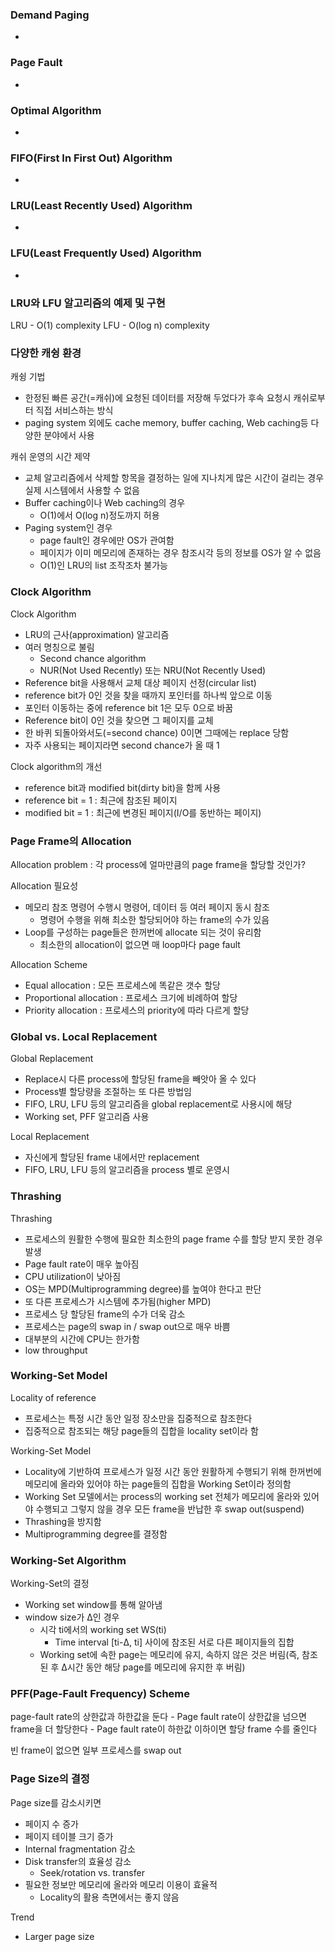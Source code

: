 ### Demand Paging

- 

### Page Fault

- 

### Optimal Algorithm

- 

### FIFO(First In First Out) Algorithm

- 

### LRU(Least Recently Used) Algorithm

- 

### LFU(Least Frequently Used) Algorithm

- 

### LRU와 LFU 알고리즘의 예제 및 구현

LRU - O(1) complexity
LFU - O(log n) complexity

### 다양한 캐슁 환경

캐슁 기법
- 한정된 빠른 공간(=캐쉬)에 요청된 데이터를 저장해 두었다가 후속 요청시 캐쉬로부터 직접 서비스하는 방식
- paging system 외에도 cache memory, buffer caching, Web caching등 다양한 분야에서 사용

캐쉬 운영의 시간 제약
- 교체 알고리즘에서 삭제할 항목을 결정하는 일에 지나치게 많은 시간이 걸리는 경우 실제 시스템에서 사용할 수 없음
- Buffer caching이나 Web caching의 경우
    - O(1)에서 O(log n)정도까지 허용
- Paging system인 경우
    - page fault인 경우에만 OS가 관여함
    - 페이지가 이미 메모리에 존재하는 경우 참조시각 등의 정보를 OS가 알 수 없음
    - O(1)인 LRU의 list 조작조차 불가능

### Clock Algorithm

Clock Algorithm
- LRU의 근사(approximation) 알고리즘
- 여러 명칭으로 불림
    - Second chance algorithm
    - NUR(Not Used Recently) 또는 NRU(Not Recently Used)
- Reference bit을 사용해서 교체 대상 페이지 선정(circular list)
- reference bit가 0인 것을 찾을 때까지 포인터를 하나씩 앞으로 이동
- 포인터 이동하는 중에 reference bit 1은 모두 0으로 바꿈
- Reference bit이 0인 것을 찾으면 그 페이지를 교체
- 한 바퀴 되돌아와서도(=second chance) 0이면 그때에는 replace 당함
- 자주 사용되는 페이지라면 second chance가 올 때 1

Clock algorithm의 개선
- reference bit과 modified bit(dirty bit)을 함께 사용
- reference bit = 1 : 최근에 참조된 페이지
- modified bit = 1 : 최근에 변경된 페이지(I/O를 동반하는 페이지)

### Page Frame의 Allocation

Allocation problem : 각 process에 얼마만큼의 page frame을 할당할 것인가?

Allocation 필요성
- 메모리 참조 명령어 수행시 명령어, 데이터 등 여러 페이지 동시 참조
    - 명령어 수행을 위해 최소한 할당되어야 하는 frame의 수가 있음
- Loop를 구성하는 page들은 한꺼번에 allocate 되는 것이 유리함
    - 최소한의 allocation이 없으면 매 loop마다 page fault

Allocation Scheme
- Equal allocation : 모든 프로세스에 똑같은 갯수 할당
- Proportional allocation : 프로세스 크기에 비례하여 할당
- Priority allocation : 프로세스의 priority에 따라 다르게 할당

### Global vs. Local Replacement

Global Replacement
- Replace시 다른 process에 할당된 frame을 빼앗아 올 수 있다
- Process별 할당량을 조절하는 또 다른 방법임
- FIFO, LRU, LFU 등의 알고리즘을 global replacement로 사용시에 해당
- Working set, PFF 알고리즘 사용

Local Replacement
- 자신에게 할당된 frame 내에서만 replacement
- FIFO, LRU, LFU 등의 알고리즘을 process 별로 운영시

### Thrashing

Thrashing
- 프로세스의 원활한 수행에 필요한 최소한의 page frame 수를 할당 받지 못한 경우 발생
- Page fault rate이 매우 높아짐
- CPU utilization이 낮아짐
- OS는 MPD(Multiprogramming degree)를 높여야 한다고 판단
- 또 다른 프로세스가 시스템에 추가됨(higher MPD)
- 프로세스 당 할당된 frame의 수가 더욱 감소
- 프로세스는 page의 swap in / swap out으로 매우 바쁨
- 대부분의 시간에 CPU는 한가함
- low throughput

### Working-Set Model

Locality of reference
- 프로세스는 특정 시간 동안 일정 장소만을 집중적으로 참조한다
- 집중적으로 참조되는 해당 page들의 집합을 locality set이라 함

Working-Set Model
- Locality에 기반하여 프로세스가 일정 시간 동안 원활하게 수행되기 위해 한꺼번에 메모리에 올라와 있어야 하는 page들의 집합을 Working Set이라 정의함
- Working Set 모델에서는 process의 working set 전체가 메모리에 올라와 있어야 수행되고 그렇지 않을 경우 모든 frame을 반납한 후 swap out(suspend)
- Thrashing을 방지함
- Multiprogramming degree를 결정함

### Working-Set Algorithm

Working-Set의 결정
- Working set window를 통해 알아냄
- window size가 Δ인 경우
    - 시각 ti에서의 working set WS(ti)
        - Time interval [ti-Δ, ti] 사이에 참조된 서로 다른 페이지들의 집합
    - Working set에 속한 page는 메모리에 유지, 속하지 않은 것은 버림(즉, 참조된 후 Δ시간 동안 해당 page를 메모리에 유지한 후 버림)

### PFF(Page-Fault Frequency) Scheme

page-fault rate의 상한값과 하한값을 둔다
    - Page fault rate이 상한값을 넘으면 frame을 더 할당한다
    - Page fault rate이 하한값 이하이면 할당 frame 수를 줄인다

빈 frame이 없으면 일부 프로세스를 swap out

### Page Size의 결정

Page size를 감소시키면
- 페이지 수 증가
- 페이지 테이블 크기 증가
- Internal fragmentation 감소
- Disk transfer의 효율성 감소
    - Seek/rotation vs. transfer
- 필요한 정보만 메모리에 올라와 메모리 이용이 효율적
    - Locality의 활용 측면에서는 좋지 않음

Trend
- Larger page size
